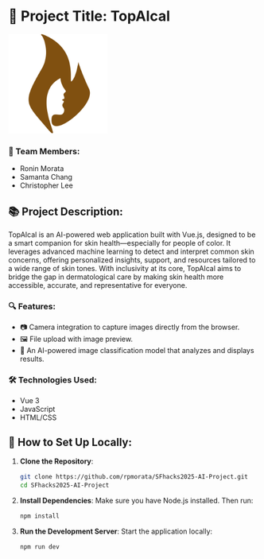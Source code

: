 # 📸 Project Title: TopAIcal

<img src="./public/topaical.svg" alt="TopAIcal Logo" width="200" height="200">

### 👥 Team Members:
- Ronin Morata
- Samanta Chang
- Christopher Lee

## 📚 Project Description:

TopAIcal is an AI-powered web application built with Vue.js, designed to be a smart companion for skin health—especially for people of color. It leverages advanced machine learning to detect and interpret common skin concerns, offering personalized insights, support, and resources tailored to a wide range of skin tones. With inclusivity at its core, TopAIcal aims to bridge the gap in dermatological care by making skin health more accessible, accurate, and representative for everyone.

### 🔍 Features:
- 📷 Camera integration to capture images directly from the browser.
- 🖼️ File upload with image preview.
- 🧠 An AI-powered image classification model that analyzes and displays results.

### 🛠️ Technologies Used:
- Vue 3
- JavaScript
- HTML/CSS

## 🚀 How to Set Up Locally:

1. **Clone the Repository**:
    ```bash
    git clone https://github.com/rpmorata/SFhacks2025-AI-Project.git
    cd SFhacks2025-AI-Project
    ```

2. **Install Dependencies**:
    Make sure you have Node.js installed. Then run:
    ```bash
    npm install
    ```

3. **Run the Development Server**:
    Start the application locally:
    ```bash
    npm run dev
    ```